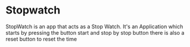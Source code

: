 # Stopwatch
StopWatch is an app that acts as a Stop Watch. It's an Application which starts by pressing the button start and stop by stop button there is also a reset button to reset the time
